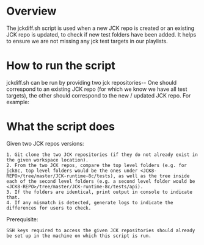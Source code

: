 # Overview 

The jckdiff.sh script is used when a new JCK repo is created or an existing JCK repo is updated, to check if new test folders have been added. It helps to ensure we are not missing any jck test targets in our playlists.

# How to run the script

jckdiff.sh can be run by providing two jck repositories-- One should correspond to an existing JCK repo (for which we know we have all test targets), the other should correspond to the new / updated JCK repo. For example: 


# What the script does 

Given two JCK repos versions: 


```
1. Git clone the two JCK repositories (if they do not already exist in the given workspace location). 
2. From the two JCK repos, compare the top level folders (e.g. for jck8c, top level folders would be the ones under <JCK8-REPO>/tree/master/JCK-runtime-8c/tests), as well as the tree inside each of the second level folders (e.g. a second level folder would be <JCK8-REPO>/tree/master/JCK-runtime-8c/tests/api). 
3. If the folders are identical, print output in console to indicate that. 
4. If any mismatch is detected, generate logs to indicate the differences for users to check. 

```

Prerequisite: 

```
SSH keys required to access the given JCK repositories should already be set up in the machine on which this script is run. 

```